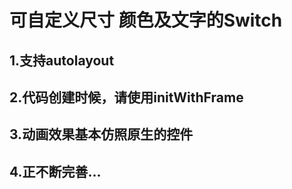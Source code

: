可自定义尺寸 颜色及文字的Switch
===============================
1.支持autolayout
----------------
2.代码创建时候，请使用initWithFrame
-----------------------------------
3.动画效果基本仿照原生的控件
---------------------------
4.正不断完善...
---------------

